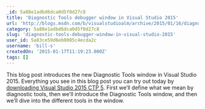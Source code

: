 ```yaml
---
_id: 5a88e1adbd6dca0d5f0d27c8
title: 'Diagnostic Tools debugger window in Visual Studio 2015'
url: 'http://blogs.msdn.com/b/visualstudioalm/archive/2015/01/16/diagnostic-tools-debugger-window-in-visual-studio-2015.aspx'
category: 5a88e1adbd6dca0d5f0d27c8
slug: 'diagnostic-tools-debugger-window-in-visual-studio-2015'
user_id: 5a83ce59d6eb0005c4ecda2c
username: 'bill-s'
createdOn: '2015-01-17T11:19:23.000Z'
tags: []
---
```


This blog post introduces the new Diagnostic Tools window in Visual Studio 2015. Everything you see in this blog post you can try out today by <a href="http://go.microsoft.com/fwlink/?LinkId=400496">downloading Visual Studio 2015 CTP 5</a>. First we’ll define what we mean by diagnostic tools, then we’ll introduce the Diagnostic Tools window, and then we’ll dive into the different tools in the window.
